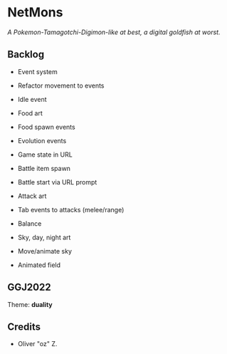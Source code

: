 # NetMons

*A Pokemon-Tamagotchi-Digimon-like at best, a digital goldfish at worst.*

## Backlog

* Event system
* Refactor movement to events
* Idle event
* Food art
* Food spawn events

* Evolution events

* Game state in URL
* Battle item spawn
* Battle start via URL prompt

* Attack art
* Tab events to attacks (melee/range)
* Balance

* Sky, day, night art
* Move/animate sky
* Animated field

## GGJ2022

Theme: **duality**

## Credits

* Oliver "oz" Z.
